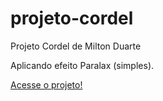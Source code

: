 # projeto-cordel
Projeto Cordel de Milton Duarte

Aplicando efeito Paralax (simples).

<a href= "https://luppesucess.github.io/projeto-cordel/"> Acesse o projeto!</a>
